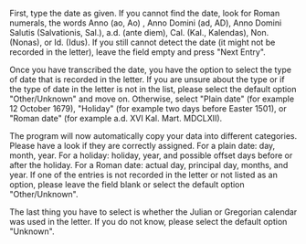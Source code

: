 First, type the date as given. If you cannot find the date, look for Roman numerals, the words Anno (ao, Ao) , Anno Domini (ad, AD), Anno Domini Salutis (Salvationis, Sal.), a.d. (ante diem), Cal. (Kal., Kalendas), Non. (Nonas), or Id. (Idus). If you still cannot detect the date (it might not be recorded in the letter), leave the field empty and press "Next Entry".

Once you have transcribed the date, you have the option to select the type of date that is recorded in the letter. If you are unsure about the type or if the type of date in the letter is not in the list, please select the default option "Other/Unknown" and move on. Otherwise, select "Plain date" (for example 12 October 1679), "Holiday" (for example two days before Easter 1501), or "Roman date" (for example a.d. XVI Kal. Mart. MDCLXII).

The program will now automatically copy your data into different categories. Please have a look if they are correctly assigned. For a plain date: day, month, year. For a holiday: holiday, year, and possible offset days before or after the holiday. For a Roman date: actual day, principal day, months, and year. If one of the entries is not recorded in the letter or not listed as an option, please leave the field blank or select the default option "Other/Unknown".

The last thing you have to select is whether the Julian or Gregorian calendar was used in the letter. If you do not know, please select the default option "Unknown".

